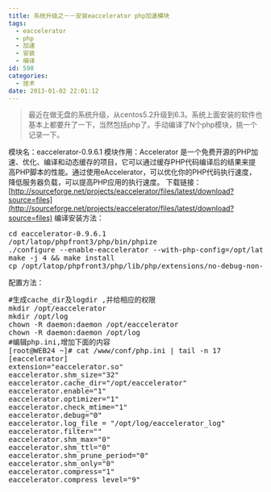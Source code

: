 ```yaml
---
title: 系统升级之－－安装eaccelerator php加速模块
tags:
  - eaccelerator
  - php
  - 加速
  - 安装
  - 编译
id: 598
categories:
  - 技术
date: 2013-01-02 22:01:12
---
```


> 最近在做无盘的系统升级，从centos5.2升级到6.3。系统上面安装的软件也基本上都要升了一下，当然包括php了。手动编译了N个php模块，挑一个记录一下。

模块名：eaccelerator-0.9.6.1
模块作用：Accelerator 是一个免费开源的PHP加速、优化、编译和动态缓存的项目，它可以通过缓存PHP代码编译后的结果来提高PHP脚本的性能。通过使用eAccelerator，可以优化你的PHP代码执行速度，降低服务器负载，可以提高PHP应用的执行速度。
下载链接：[http://sourceforge.net/projects/eaccelerator/files/latest/download?source=files](http://sourceforge.net/projects/eaccelerator/files/latest/download?source=files)
编译安装方法：
<pre class="blush: php">
cd eaccelerator-0.9.6.1
/opt/latop/phpfront3/php/bin/phpize
./configure --enable-eaccelerator --with-php-config=/opt/latop/phpfront3/php/bin/php-config
make -j 4 && make install
cp /opt/latop/phpfront3/php/lib/php/extensions/no-debug-non-zts-20090626/eaccelerator.so /www/modules/
</pre>
配置方法：
<pre class="blush: php">
#生成cache_dir及logdir ,并给相应的权限
mkdir /opt/eaccelerator 
mkdir /opt/log
chown -R daemon:daemon /opt/eaccelerator
chown -R daemon:daemon /opt/log
#编辑php.ini,增加下面的内容
[root@WEB24 ~]# cat /www/conf/php.ini | tail -n 17
[eaccelerator]
extension="eaccelerator.so"
eaccelerator.shm_size="32"
eaccelerator.cache_dir="/opt/eaccelerator"
eaccelerator.enable="1"
eaccelerator.optimizer="1"
eaccelerator.check_mtime="1"
eaccelerator.debug="0"
eaccelerator.log_file = "/opt/log/eaccelerator_log"
eaccelerator.filter=""
eaccelerator.shm_max="0"
eaccelerator.shm_ttl="0"
eaccelerator.shm_prune_period="0"
eaccelerator.shm_only="0"
eaccelerator.compress="1"
eaccelerator.compress_level="9"
</pre>